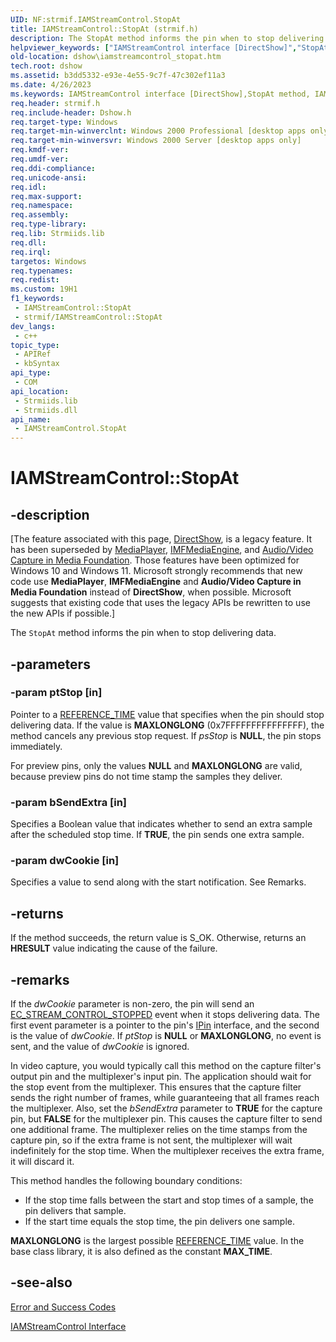 ```yaml
---
UID: NF:strmif.IAMStreamControl.StopAt
title: IAMStreamControl::StopAt (strmif.h)
description: The StopAt method informs the pin when to stop delivering data.
helpviewer_keywords: ["IAMStreamControl interface [DirectShow]","StopAt method","IAMStreamControl.StopAt","IAMStreamControl::StopAt","IAMStreamControlStopAt","StopAt","StopAt method [DirectShow]","StopAt method [DirectShow]","IAMStreamControl interface","dshow.iamstreamcontrol_stopat","strmif/IAMStreamControl::StopAt"]
old-location: dshow\iamstreamcontrol_stopat.htm
tech.root: dshow
ms.assetid: b3dd5332-e93e-4e55-9c7f-47c302ef11a3
ms.date: 4/26/2023
ms.keywords: IAMStreamControl interface [DirectShow],StopAt method, IAMStreamControl.StopAt, IAMStreamControl::StopAt, IAMStreamControlStopAt, StopAt, StopAt method [DirectShow], StopAt method [DirectShow],IAMStreamControl interface, dshow.iamstreamcontrol_stopat, strmif/IAMStreamControl::StopAt
req.header: strmif.h
req.include-header: Dshow.h
req.target-type: Windows
req.target-min-winverclnt: Windows 2000 Professional [desktop apps only]
req.target-min-winversvr: Windows 2000 Server [desktop apps only]
req.kmdf-ver: 
req.umdf-ver: 
req.ddi-compliance: 
req.unicode-ansi: 
req.idl: 
req.max-support: 
req.namespace: 
req.assembly: 
req.type-library: 
req.lib: Strmiids.lib
req.dll: 
req.irql: 
targetos: Windows
req.typenames: 
req.redist: 
ms.custom: 19H1
f1_keywords:
 - IAMStreamControl::StopAt
 - strmif/IAMStreamControl::StopAt
dev_langs:
 - c++
topic_type:
 - APIRef
 - kbSyntax
api_type:
 - COM
api_location:
 - Strmiids.lib
 - Strmiids.dll
api_name:
 - IAMStreamControl.StopAt
---
```


# IAMStreamControl::StopAt


## -description

\[The feature associated with this page, [DirectShow](/windows/win32/directshow/directshow), is a legacy feature. It has been superseded by [MediaPlayer](/uwp/api/Windows.Media.Playback.MediaPlayer), [IMFMediaEngine](/windows/win32/api/mfmediaengine/nn-mfmediaengine-imfmediaengine), and [Audio/Video Capture in Media Foundation](windows/win32/medfound/audio-video-capture-in-media-foundation). Those features have been optimized for Windows 10 and Windows 11. Microsoft strongly recommends that new code use **MediaPlayer**, **IMFMediaEngine** and **Audio/Video Capture in Media Foundation** instead of **DirectShow**, when possible. Microsoft suggests that existing code that uses the legacy APIs be rewritten to use the new APIs if possible.\]

The <code>StopAt</code> method informs the pin when to stop delivering data.

## -parameters

### -param ptStop [in]

Pointer to a <a href="/windows/desktop/DirectShow/reference-time">REFERENCE_TIME</a> value that specifies when the pin should stop delivering data. If the value is <b>MAXLONGLONG</b> (0x7FFFFFFFFFFFFFFF), the method cancels any previous stop request. If <i>psStop</i> is <b>NULL</b>, the pin stops immediately.

For preview pins, only the values <b>NULL</b> and <b>MAXLONGLONG</b> are valid, because preview pins do not time stamp the samples they deliver.

### -param bSendExtra [in]

Specifies a Boolean value that indicates whether to send an extra sample after the scheduled stop time. If <b>TRUE</b>, the pin sends one extra sample.

### -param dwCookie [in]

Specifies a value to send along with the start notification. See Remarks.

## -returns

If the method succeeds, the return value is S_OK. Otherwise, returns an <b>HRESULT</b> value indicating the cause of the failure.

## -remarks

If the <i>dwCookie</i> parameter is non-zero, the pin will send an <a href="/windows/desktop/DirectShow/ec-stream-control-stopped">EC_STREAM_CONTROL_STOPPED</a> event when it stops delivering data. The first event parameter is a pointer to the pin's <a href="/windows/desktop/api/strmif/nn-strmif-ipin">IPin</a> interface, and the second is the value of <i>dwCookie</i>. If <i>ptStop</i> is <b>NULL</b> or <b>MAXLONGLONG</b>, no event is sent, and the value of <i>dwCookie</i> is ignored.

In video capture, you would typically call this method on the capture filter's output pin and the multiplexer's input pin. The application should wait for the stop event from the multiplexer. This ensures that the capture filter sends the right number of frames, while guaranteeing that all frames reach the multiplexer. Also, set the <i>bSendExtra</i> parameter to <b>TRUE</b> for the capture pin, but <b>FALSE</b> for the multiplexer pin. This causes the capture filter to send one additional frame. The multiplexer relies on the time stamps from the capture pin, so if the extra frame is not sent, the multiplexer will wait indefinitely for the stop time. When the multiplexer receives the extra frame, it will discard it.

This method handles the following boundary conditions:

<ul>
<li>If the stop time falls between the start and stop times of a sample, the pin delivers that sample.</li>
<li>If the start time equals the stop time, the pin delivers one sample.</li>
</ul>
<b>MAXLONGLONG</b> is the largest possible <a href="/windows/desktop/DirectShow/reference-time">REFERENCE_TIME</a> value. In the base class library, it is also defined as the constant <b>MAX_TIME</b>.

## -see-also

<a href="/windows/desktop/DirectShow/error-and-success-codes">Error and Success Codes</a>



<a href="/windows/desktop/api/strmif/nn-strmif-iamstreamcontrol">IAMStreamControl Interface</a>